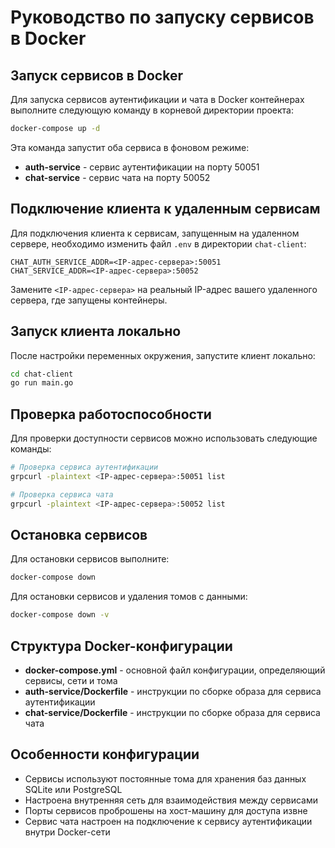 # Руководство по запуску сервисов в Docker

## Запуск сервисов в Docker

Для запуска сервисов аутентификации и чата в Docker контейнерах выполните следующую команду в корневой директории проекта:

```bash
docker-compose up -d
```

Эта команда запустит оба сервиса в фоновом режиме:
- **auth-service** - сервис аутентификации на порту 50051
- **chat-service** - сервис чата на порту 50052

## Подключение клиента к удаленным сервисам

Для подключения клиента к сервисам, запущенным на удаленном сервере, необходимо изменить файл `.env` в директории `chat-client`:

```
CHAT_AUTH_SERVICE_ADDR=<IP-адрес-сервера>:50051
CHAT_SERVICE_ADDR=<IP-адрес-сервера>:50052
```

Замените `<IP-адрес-сервера>` на реальный IP-адрес вашего удаленного сервера, где запущены контейнеры.

## Запуск клиента локально

После настройки переменных окружения, запустите клиент локально:

```bash
cd chat-client
go run main.go
```

## Проверка работоспособности

Для проверки доступности сервисов можно использовать следующие команды:

```bash
# Проверка сервиса аутентификации
grpcurl -plaintext <IP-адрес-сервера>:50051 list

# Проверка сервиса чата
grpcurl -plaintext <IP-адрес-сервера>:50052 list
```

## Остановка сервисов

Для остановки сервисов выполните:

```bash
docker-compose down
```

Для остановки сервисов и удаления томов с данными:

```bash
docker-compose down -v
```

## Структура Docker-конфигурации

- **docker-compose.yml** - основной файл конфигурации, определяющий сервисы, сети и тома
- **auth-service/Dockerfile** - инструкции по сборке образа для сервиса аутентификации
- **chat-service/Dockerfile** - инструкции по сборке образа для сервиса чата

## Особенности конфигурации

- Сервисы используют постоянные тома для хранения баз данных SQLite или PostgreSQL
- Настроена внутренняя сеть для взаимодействия между сервисами
- Порты сервисов проброшены на хост-машину для доступа извне
- Сервис чата настроен на подключение к сервису аутентификации внутри Docker-сети